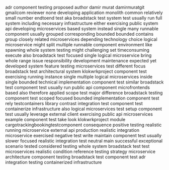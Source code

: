 adr component testing proposed author damir murat damirmuratgit gmailcom reviewer none developing application monolith common relatively small number endtoend test aka broadstack test system test usually run full system including necessary infrastructure either exercising public system api developing microservices based system instead single many runnable component usually grouped corresponding bounded bounded contains group closely related microservices depending technology choice logical microservice might split multiple runnable component environment like spawning whole system testing might challenging set timeconsuming execute also broadstack test focused single logical microservice bring whole range issue responsibility development maintenance expected yet developed system feature testing microservices test different focus broadstack test architectural system klokwrkproject component test exercising running instance single multiple logical microservices inside single bounded technical implementation component test similar broadstack test component test usually run public api component microfrontends based also therefore applied scope test major difference broadstack testing component test scoped focused bounded implementation component test rely testcontainers library contrast integration test component test containerize infrastructure also logical microservices test setup component test usually leverage external client exercising public api microservices example component test take look klokwrkproject module cargotrackingbookingtestcomponent consequence positive testing realistic running microservice external api production realistic integration microservice exercised negative test write maintain component test usually slower focused realistic integration test neutral main successful exceptional scenario tested considered testing whole system broadstack test test microservices realistic condition reference testing strategy microservice architecture component testing broadstack test component test adr integration testing containerized infrastructure